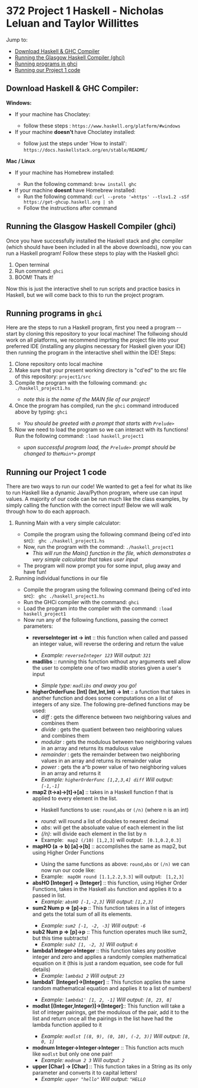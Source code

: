 # 372 Project 1 Haskell - Nicholas Leluan and Taylor Willittes
Jump to:
<ul>
  <li><a href="https://github.com/NicholasLeluan/372_Project1_Haskell/blob/main/README.md#download-haskell--ghc-compiler">Download Haskell & GHC Compiler</a></li>
  <li><a href="https://github.com/NicholasLeluan/372_Project1_Haskell/blob/main/README.md#running-the-glasgow-haskell-compiler-ghci">Running the Glasgow Haskell Compiler (ghci)</a></li>
  <li><a href = "https://github.com/NicholasLeluan/372_Project1_Haskell/blob/main/README.md#running-programs-in-ghci">Running programs in ghci</a></li>
  <li><a href = "https://github.com/NicholasLeluan/372_Project1_Haskell/blob/main/README.md#running-our-project-1-code-">Running our Project 1 code</a></li>
  </ul>
<h2>Download Haskell & GHC Compiler:</h2>
<b>Windows:</b>
<ul>
  <li>If your machine has Choclatey:</li>
  <ul>
    <li> follow these steps : <code>https://www.haskell.org/platform/#windows</code></li>
  </ul>
  <li> If your machine <b> doesn't </b> have Choclatey installed: </li>
    <ul>
      <li> follow just the steps under 'How to install': <code>https://docs.haskellstack.org/en/stable/README/</code></li>
    </ul> 
  </ul>
 <b>Mac / Linux </b>
 <ul>
  <li>If your machine has Homebrew installed:</li>
  <ul>
    <li> Run the following command: <code>brew install ghc</code></li>
  </ul>
  <li>If your machine <b> doesnt </b> have Homebrew installed:
    <ul>
      <li>Run the following command: <code>curl --proto '=https' --tlsv1.2 -sSf https://get-ghcup.haskell.org | sh</code></li>
      <li>Follow the instructions after command</li>
    </ul>
  </ul>
 <h2>Running the Glasgow Haskell Compiler (ghci)</h2>
 Once you have successfully installed the Haskell stack and ghc compiler (which should have been included in all the above downloads), 
 now you can run a Haskell program!
 Follow these steps to play with the Haskell ghci:
 <ol>
  <li>Open terminal</li>
  <li>Run command: <code>ghci</code></li>
  <li>BOOM! Thats it!</li>
  </ol>
Now this is just the interactive shell to run scripts and practice basics in Haskell, but we will come back to this to run the project program.<br>
<h2>Running programs in <code>ghci</code></h2>
Here are the steps to run a Haskell program, first you need a program -- start by cloning this repository to your local machine! The follwoing should work on all platforms, we recommend imprting the project file into your preferred IDE (installing any plugins necessary for Haskell given your IDE) then running the program in the interactive shell within the IDE!
Steps:
<ol>
  <li>Clone repository onto local machine</li>
  <li>Make sure that your present working directory is "cd'ed" to the src file of this repository: <code>project1/src</code></li>
  <li>Compile the program with the following command: <code>ghc ./haskell_project1.hs</code></li>
  <ul><li><i>note this is the name of the MAIN file of our project!</i></li></ul>
  <li>Once the program has compiled, run the <code>ghci</code> command introduced above by typing: <code>ghci</code></li>
  <ul><li><i>You should be greeted with a prompt that starts with <code>Prelude></code></i></li></ul>
  <li>Now we need to load the program so we can interact with its functions! Run the following command: <code>:load haskell_project1</code></li>
  <ul><li><i>upon successful program load, the <code>Prelude></code> prompt should be changed to the<code>Main*></code> prompt</i></li></ul>
  </ol>
<h2>Running our Project 1 code </h2>
There are two ways to run our code! We wanted to get a feel for what its like to run Haskell like a dynamic Java/Python program, where use can input values. A majority of our code can be run much like the class examples, by simply calling the function with the correct input! Below we will walk through how to do each approach.
<ol>
  <li>Running Main with a very simple calculator:</li>
  <ul>
    <li>Compile the program using the following command (being cd'ed into src): <code> ghc ./haskell_project1.hs </code></li>
    <li>Now, run the program with the command: <code>./haskell_project1</code>
      <ul><i><li>This will run the Main() function in the file, which demonstrates a very simple calculator that takes user input</i></li></ul>
  <li>The program will now prompt you for some input, plug away and have fun!</li>
  </ul>
  <li>Running individual functions in our file</li>
  <ul>
  <li>Compile the program using the following command (being cd'ed into src): <code> ghc ./haskell_project1.hs </code></li>
  <li>Run the GHCi compiler with the command: <code>ghci</code></li>
  <li>Load the program into the compiler with the command: <code>:load haskell_project1</code></li>
  <li>Now run any of the following functions, passing the correct parameters:</li>
  <ul>
    <li><b>reverseInteger int -> int</b> :: this function when called and passed an integer value, will reverse the ordering and return the value</li>
    <ul><li><i>Example: <code>reverseInteger 123</code> Will output: <code>321</code></i></li></ul>
    <li><b>madlibs</b> :: running this function without any arguments well allow the user to complete one of two madlib stories given a user's input</li>
    <ul><li><i>Simple type: <code>madlibs</code> and away you go!</i></li></ul>
    <li><b>higherOrderFunc [Int] (Int,Int,Int) -> Int </b> :: a function that takes in another function and does some computations on a list of integers of any size. The following pre-defined functions may be used:
      <ul>
        <li><i>diff</i> : gets the difference between two neighboring values and combines them</li>
        <li><i>divide</i> : gets the quatient between two neighboring values and combines them</li>
        <li><i>modular</i> : gets the modulous between two neighboring values in an array and returns its madulous value</li>
        <li><i>remainder</i> : gets the remainder between two neighboring values in an array and returns its remainder value</li>
        <li><i>power</i> : gets the a^b power value of two neighboring values in an array and returns it</li>
      </ul>
      <ul><li><i>Example: <code>higherOrderFunc [1,2,3,4] diff</code> Will output: <code>[-1,-1]</code></i></li></ul>
    <li><b>map2 (t->a)->[t]->[a]</b> :: takes in a Haskell function f that is applied to every element in the list.</li>
    <ul><li>Haskell functions to use: <code>round</code>,<code>abs</code> or <code>(/n)</code> (where n is an int)</li></ul>
    <ul><li><i>round</i>: will round a list of doubles to nearest decimal</li>
      <li><i>abs</i>: will get the absoluate value of each element in the list</li>
      <li><i>(/n)</i>: will divide each element in the list by n</li>
      <li>Example: <code> map2 (/10) [1,2,3]</code> will output: <code> [0.1,0.2,0.3]</code></ul>
    <li><b>mapHO (a -> b) [a]->[b]</b> :: accomplishes the same as map2, but using Higher Order Functions</li>
    <ul>
      <li>Using the same functions as above: <code>round</code>,<code>abs</code> or <code>(/n)</code> we can now run our code like:</li>
      <li>Example: <code> mapOH round [1.1,2.2,3.3]</code> will output: <code> [1,2,3]</code></li>
    </ul>
    <li><b>absHO [Integer] -> [Integer]</b> :: this function, using Higher Order Functions, takes in the Haskell <code>abs</code> function and applies it to a passed in list.
      <ul><li><i>Example: <code>absHO [-1,-2,3]</code> Will output: <code>[1,2,3]</code></i></li></ul>
    <li><b>sum2 Num p => [p]->p</b> :: This function takes in a list of integers and gets the total sum of all its elements.</li>
    <ul><li><i>Example: <code>sum2 [-1, -2, -3]</code> Will output: <code>-6</code></i></li></ul>
    <li><b>sub2 Num p => [p]->p</b> :: This function operates much like sum2, but this time subtracts!
      <ul><li><i>Example: <code>sub2 [1, -2, 3]</code> Will output: <code>6</code></i></li></ul>
    <li><b>lambda1 Integer->Integer </b> :: this function takes any positive integer and zero and applies a randomly complex mathematical equation on it (this is just a random equation, see code for full details)
      <ul><li><i>Example: <code>lambda1 2</code> Will output: <code>23</code></i></li></ul>
    <li><b>lambda1` [Integer]->[Integer]</b> :: This function applies the same random mathematical equation and applies it to a list of numbers!</li>
      <ul><li><i>Example: <code>lambda1' [1, 2, -1]</code> Will output: <code>[8, 23, 8]</code></i></li></ul>
    <li><b>modlst [(Integer,Integer)]->[Integer]</b>:: This function will take a list of integer pairings, get the modulous of the pair, add it to the list and return once all the pairings in the list have had the lambda function applied to it</li>
    <ul><li><i>Example: <code>modlst [(8, 9), (0, 10), (-2, 3)]</code> Will output: <code>[8, 0, 1]</code></i></li></ul>
    <li><b>modnum Integer->Integer->Integer</b> :: This function acts much like <code>modlst</code> but only one one pair!
      <ul><li><i>Example: <code>modnum 2 3</code> Will output: <code>2</code></i></li></ul>
    <li><b>upper [Char] -> [Char] </b>:: This function takes in a String as its only parameter and converts it to capital letters!
      <ul><li><i>Example: <code>upper "hello"</code> Will output: <code>"HELLO</code></i></li></ul>
      
      
      
    
      
        
  </ol>
  

  

